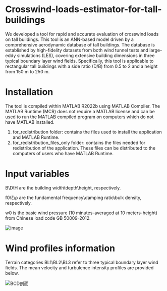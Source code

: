 # Crosswind-loads-estimator-for-tall-buildings
We developed a tool for rapid and accurate evaluation of crosswind loads on tall buildings.
This tool is an ANN-based model driven by a comprehensive aerodynamic database of tall buildings. The database is established by high-fidelity datasets from both wind tunnel tests and large-eddy simulations (LES), covering extensive building dimensions in three typical boundary layer wind fields.
Specifically, this tool is applicable to rectangular tall buildings with a side ratio (D/B) from 0.5 to 2 and a height from 150 m to 250 m.

# Installation
The tool is compiled within MATLAB R2022b using MATLAB Compiler. The MATLAB Runtime (MCR) does not require a MATLAB license and can be used to run the MATLAB compiled program on computers which do not have MATLAB installed. 
1. for_redistribution folder: contains the files used to install the application and MATLAB Runtime.
2. for_redistribution_files_only folder: contains the files needed for redistribution of the application. These files can be distributed to the computers of users who have MATLAB Runtime.
   
# Input variables
B\D\H are the building width\depth\height, respectively.

f0\ζ\ρ are the fundamental frequency\damping ratio\bulk density, respectively.

w0 is the basic wind pressure (10 minutes-averaged at 10 meters-height) from Chinese load code GB 50009-2012.

![image](https://github.com/Hank-HXQ/Crosswind-loads-estimator-for-tall-buildings/assets/88885046/fb53ab1a-6e1f-453f-91ac-a148e943ac3e)
# Wind profiles information
Terrain categories BL1\BL2\BL3 refer to three typical boundary layer wind fields. The mean velocity and turbulence intensity profiles are provided below.

![BCD剖面](https://github.com/Hank-HXQ/Crosswind-loads-estimator-for-tall-buildings/assets/88885046/323817b2-7d27-4a7a-b40b-d8fbf80f6604)


